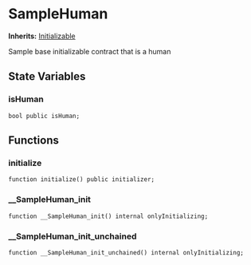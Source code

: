 # SampleHuman
**Inherits:**
[Initializable](/lib/solady/src/utils/Initializable.sol/abstract.Initializable.md)

Sample base initializable contract that is a human


## State Variables
### isHuman

```solidity
bool public isHuman;
```


## Functions
### initialize


```solidity
function initialize() public initializer;
```

### __SampleHuman_init


```solidity
function __SampleHuman_init() internal onlyInitializing;
```

### __SampleHuman_init_unchained


```solidity
function __SampleHuman_init_unchained() internal onlyInitializing;
```

